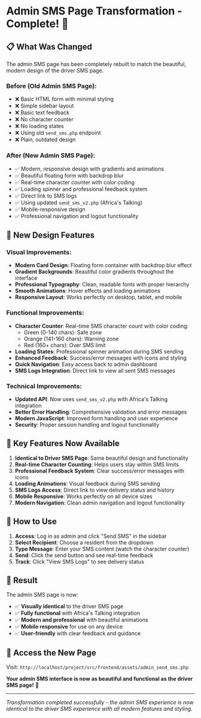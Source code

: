 # Admin SMS Page Transformation - Complete! 🎉

## 📋 **What Was Changed**

The admin SMS page has been completely rebuilt to match the beautiful, modern design of the driver SMS page.

### **Before (Old Admin SMS Page):**

- ❌ Basic HTML form with minimal styling
- ❌ Simple sidebar layout
- ❌ Basic text feedback
- ❌ No character counter
- ❌ No loading states
- ❌ Using old `send_sms.php` endpoint
- ❌ Plain, outdated design

### **After (New Admin SMS Page):**

- ✅ Modern, responsive design with gradients and animations
- ✅ Beautiful floating form with backdrop blur
- ✅ Real-time character counter with color coding
- ✅ Loading spinner and professional feedback system
- ✅ Direct link to SMS logs
- ✅ Using updated `send_sms_v2.php` (Africa's Talking)
- ✅ Mobile-responsive design
- ✅ Professional navigation and logout functionality

## 🎨 **New Design Features**

### **Visual Improvements:**

- **Modern Card Design**: Floating form container with backdrop blur effect
- **Gradient Backgrounds**: Beautiful color gradients throughout the interface
- **Professional Typography**: Clean, readable fonts with proper hierarchy
- **Smooth Animations**: Hover effects and loading animations
- **Responsive Layout**: Works perfectly on desktop, tablet, and mobile

### **Functional Improvements:**

- **Character Counter**: Real-time SMS character count with color coding:
  - Green (0-140 chars): Safe zone
  - Orange (141-160 chars): Warning zone
  - Red (160+ chars): Over SMS limit
- **Loading States**: Professional spinner animation during SMS sending
- **Enhanced Feedback**: Success/error messages with icons and styling
- **Quick Navigation**: Easy access back to admin dashboard
- **SMS Logs Integration**: Direct link to view all sent SMS messages

### **Technical Improvements:**

- **Updated API**: Now uses `send_sms_v2.php` with Africa's Talking integration
- **Better Error Handling**: Comprehensive validation and error messages
- **Modern JavaScript**: Improved form handling and user experience
- **Security**: Proper session handling and logout functionality

## 🚀 **Key Features Now Available**

1. **Identical to Driver SMS Page**: Same beautiful design and functionality
2. **Real-time Character Counting**: Helps users stay within SMS limits
3. **Professional Feedback System**: Clear success/error messages with icons
4. **Loading Animations**: Visual feedback during SMS sending
5. **SMS Logs Access**: Direct link to view delivery status and history
6. **Mobile Responsive**: Works perfectly on all device sizes
7. **Modern Navigation**: Clean admin navigation and logout functionality

## 📱 **How to Use**

1. **Access**: Log in as admin and click "Send SMS" in the sidebar
2. **Select Recipient**: Choose a resident from the dropdown
3. **Type Message**: Enter your SMS content (watch the character counter)
4. **Send**: Click the send button and see real-time feedback
5. **Track**: Click "View SMS Logs" to see delivery status

## 🎯 **Result**

The admin SMS page is now:

- ✅ **Visually identical** to the driver SMS page
- ✅ **Fully functional** with Africa's Talking integration
- ✅ **Modern and professional** with beautiful animations
- ✅ **Mobile responsive** for use on any device
- ✅ **User-friendly** with clear feedback and guidance

## 🔗 **Access the New Page**

Visit: `http://localhost/project/src/frontend/assets/admin_send_sms.php`

**Your admin SMS interface is now as beautiful and functional as the driver SMS page!** 🎉

---

_Transformation completed successfully - the admin SMS experience is now identical to the driver SMS experience with all modern features and styling._
